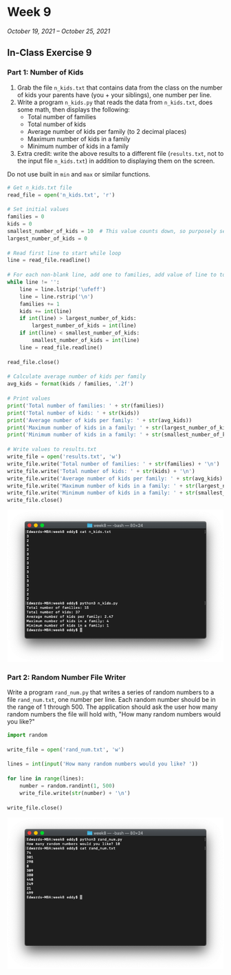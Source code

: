 # Week 9

*October 19, 2021 – October 25, 2021*

## In-Class Exercise 9

### Part 1: Number of Kids

1. Grab the file `n_kids.txt` that contains data from the class on the number of kids your parents have (you + your siblings), one number per line.
2. Write a program `n_kids.py` that reads the data from `n_kids.txt`, does some math, then displays the following:
    - Total number of families
    - Total number of kids
    - Average number of kids per family (to 2 decimal places)
    - Maximum number of kids in a family
    - Minimum number of kids in a family
3. Extra credit: write the above results to a different file (`results.txt`, not to the input file `n_kids.txt`) in addition to displaying them on the screen.

Do not use built in `min` and `max` or similar functions.

```python
# Get n_kids.txt file
read_file = open('n_kids.txt', 'r')

# Set initial values
families = 0
kids = 0
smallest_number_of_kids = 10  # This value counts down, so purposely set high
largest_number_of_kids = 0

# Read first line to start while loop
line = read_file.readline()

# For each non-blank line, add one to families, add value of line to total kids count, and compare min and max kids
while line != '':
    line = line.lstrip('\ufeff')
    line = line.rstrip('\n')
    families += 1
    kids += int(line)
    if int(line) > largest_number_of_kids:
        largest_number_of_kids = int(line)
    if int(line) < smallest_number_of_kids:
        smallest_number_of_kids = int(line)
    line = read_file.readline()

read_file.close()

# Calculate average number of kids per family
avg_kids = format(kids / families, '.2f')

# Print values
print('Total number of families: ' + str(families))
print('Total number of kids: ' + str(kids))
print('Average number of kids per family: ' + str(avg_kids))
print('Maximum number of kids in a family: ' + str(largest_number_of_kids))
print('Minimum number of kids in a family: ' + str(smallest_number_of_kids))

# Write values to results.txt
write_file = open('results.txt', 'w')
write_file.write('Total number of families: ' + str(families) + '\n')
write_file.write('Total number of kids: ' + str(kids) + '\n')
write_file.write('Average number of kids per family: ' + str(avg_kids) + '\n')
write_file.write('Maximum number of kids in a family: ' + str(largest_number_of_kids) + '\n')
write_file.write('Minimum number of kids in a family: ' + str(smallest_number_of_kids) + '\n')
write_file.close()
```

![part1.png](assets/e9-part1.png)

### Part 2: Random Number File Writer

Write a program `rand_num.py` that writes a series of random numbers to a file `rand_num.txt`, one number per line. Each random number should be in the range of 1 through 500. The application should ask the user how many random numbers the file will hold with, "How many random numbers would you like?"

```python
import random

write_file = open('rand_num.txt', 'w')

lines = int(input('How many random numbers would you like? '))

for line in range(lines):
    number = random.randint(1, 500)
    write_file.write(str(number) + '\n')

write_file.close()
```

![part2.png](assets/e9-part2.png)
